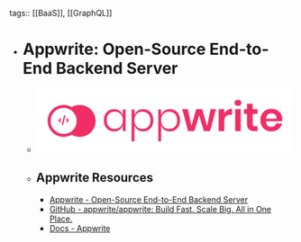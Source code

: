 tags:: [[BaaS]], [[GraphQL]]

- # Appwrite: Open-Source End-to-End Backend Server
	- ![appwrite.png](../assets/appwrite_1687622412527_0.png)
	- ## Appwrite Resources
		- [Appwrite - Open-Source End-to-End Backend Server](https://appwrite.io/)
		- [GitHub - appwrite/appwrite: Build Fast. Scale Big. All in One Place.](https://github.com/appwrite/appwrite)
		- [Docs - Appwrite](https://appwrite.io/docs)